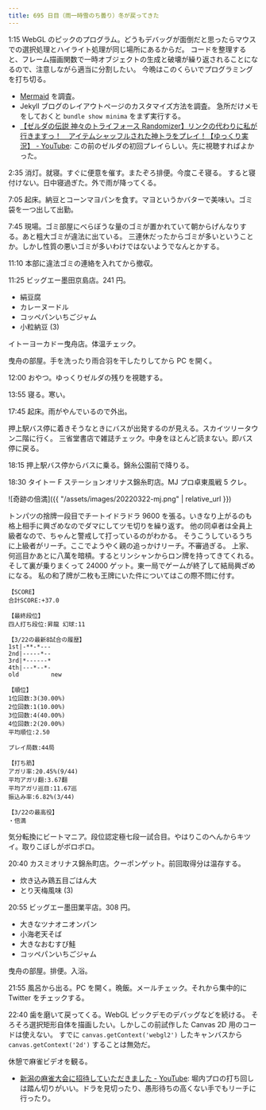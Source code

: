 ```yaml
---
title: 695 日目（雨一時雪のち曇り）冬が戻ってきた
---
```


1:15 WebGL のピックのプログラム。どうもデバッグが面倒だと思ったらマウスでの選択処理とハイライト処理が同じ場所にあるからだ。
コードを整理すると、フレーム描画関数で一時オブジェクトの生成と破壊が繰り返されることになるので、注意しながら適当に分割したい。
今晩はこのくらいでプログラミングを打ち切る。

* [Mermaid](https://mermaid-js.github.io/mermaid/) を調査。
* Jekyll ブログのレイアウトページのカスタマイズ方法を調査。
  急所だけメモをしておくと `bundle show minima` をまず実行する。
* [【ゼルダの伝説 神々のトライフォース Randomizer】リンクの代わりに私が行きますっ！　アイテムシャッフルされた神トラをプレイ！【ゆっくり実況】 - YouTube](https://www.youtube.com/watch?v=F_MtGS8OYig):
  この前のゼルダの初回プレイらしい。先に視聴すればよかった。

2:35 消灯。就寝。すぐに便意を催す。またぞろ排便。今度こそ寝る。
すると寝付けない。日中寝過ぎた。外で雨が降ってくる。

7:05 起床。納豆とコーンマヨパンを食す。マヨというかバターで美味い。ゴミ袋を一つ出して出勤。

7:45 現場。ゴミ部屋にべらぼうな量のゴミが置かれていて朝からげんなりする。あと粗大ゴミが違法に出ている。
三連休だったからゴミが多いということか。しかし性質の悪いゴミが多いわけではないようでなんとかする。

11:10 本部に違法ゴミの連絡を入れてから撤収。

11:25 ビッグエー墨田京島店。241 円。

* 絹豆腐
* カレーヌードル
* コッペパンいちごジャム
* 小粒納豆 (3)

イトーヨーカドー曳舟店。体温チェック。

曳舟の部屋。手を洗ったり雨合羽を干したりしてから PC を開く。

12:00 おやつ。ゆっくりゼルダの残りを視聴する。

13:55 寝る。寒い。

17:45 起床。雨がやんでいるので外出。

押上駅バス停に着きそうなときにバスが出発するのが見える。スカイツリータウン二階に行く。
三省堂書店で雑誌チェック。中身をほとんど読まない。即バス停に戻る。

18:15 押上駅バス停からバスに乗る。錦糸公園前で降りる。

18:30 タイトー F ステーションオリナス錦糸町店。MJ プロ卓東風戦 5 クレ。

![奇跡の倍満]({{ "/assets/images/20220322-mj.png" | relative_url }})

トンパツの捨牌一段目でチートイドラドラ 9600 を張る。いきなり上がるのも格上相手に興ざめなのでダマにしてツモ切りを繰り返す。
他の同卓者は全員上級者なので、ちゃんと警戒して打っているのがわかる。
そうこうしているうちに上級者がリーチ。ここでようやく親の追っかけリーチ。不審過ぎる。
上家、何巡目かあとに八萬を暗槓。するとリンシャンからロン牌を持ってきてくれる。
そして裏が乗りまくって 24000 ゲット。東一局でゲームが終了して結局興ざめになる。
私の和了牌が二枚も王牌にいた件についてはこの際不問に付す。

```text
【SCORE】
合計SCORE:+37.0

【最終段位】
四人打ち段位:昇龍 幻球:11

【3/22の最新8試合の履歴】
1st|-**-*---
2nd|-----*--
3rd|*------*
4th|---*--*-
old         new

【順位】
1位回数:3(30.00%)
2位回数:1(10.00%)
3位回数:4(40.00%)
4位回数:2(20.00%)
平均順位:2.50

プレイ局数:44局

【打ち筋】
アガリ率:20.45%(9/44)
平均アガリ翻:3.67翻
平均アガリ巡目:11.67巡
振込み率:6.82%(3/44)

【3/22の最高役】
・倍満
```

気分転換にビートマニア。段位認定極七段一試合目。やはりこのへんからキツイ。取りこぼしがボロボロ。

20:40 カスミオリナス錦糸町店。クーポンゲット。前回取得分は温存する。

* 炊き込み鶏五目ごはん大
* とり天梅風味 (3)

20:55 ビッグエー墨田業平店。308 円。

* 大きなツナオニオンパン
* 小海老天そば
* 大きなおむすび鮭
* コッペパンいちごジャム

曳舟の部屋。排便。入浴。

21:55 風呂から出る。PC を開く。晩飯。メールチェック。それから集中的に Twitter をチェックする。

22:40 歯を磨いて戻ってくる。WebGL ピックデモのデバッグなどを続ける。
そろそろ選択矩形自体を描画したい。しかしこの前試作した Canvas 2D 用のコードは使えない。
すでに `canvas.getContext('webgl2')` したキャンバスから `canvas.getContext('2d')` することは無効だ。

休憩で麻雀ビデオを観る。

* [新潟の麻雀大会に招待していただきました - YouTube](https://www.youtube.com/watch?v=Enc7zMUS2Kw):
  堀内プロの打ち回しは踏ん切りがいい。ドラを見切ったり、愚形待ちの高くない手でもリーチに行ったり。
